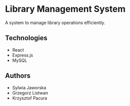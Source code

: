 # Library Management System

A system to manage library operations efficiently.

## Technologies

- React
- Express.js
- MySQL

## Authors

- Sylwia Jaworska
- Grzegorz Listwan
- Krzysztof Pacura
